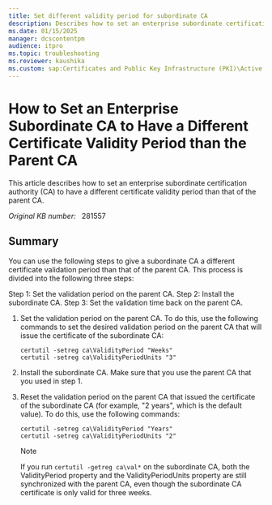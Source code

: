 ```yaml
---
title: Set different validity period for subordinate CA
description: Describes how to set an enterprise subordinate certification authority (CA) to have a different certificate validity period than that of the parent CA.
ms.date: 01/15/2025
manager: dcscontentpm
audience: itpro
ms.topic: troubleshooting
ms.reviewer: kaushika
ms.custom: sap:Certificates and Public Key Infrastructure (PKI)\Active Directory Certificate Services (ADCS), csstroubleshoot
---
```

# How to Set an Enterprise Subordinate CA to Have a Different Certificate Validity Period than the Parent CA

This article describes how to set an enterprise subordinate certification authority (CA) to have a different certificate validity period than that of the parent CA.

_Original KB number:_ &nbsp; 281557

## Summary

You can use the following steps to give a subordinate CA a different certificate validation period than that of the parent CA. This process is divided into the following three steps:

Step 1: Set the validation period on the parent CA.
Step 2: Install the subordinate CA.
Step 3: Set the validation time back on the parent CA.

1. Set the validation period on the parent CA. To do this, use the following commands to set the desired validation period on the parent CA that will issue the certificate of the subordinate CA:

    ```console
    certutil -setreg ca\ValidityPeriod "Weeks" 
    certutil -setreg ca\ValidityPeriodUnits "3" 
    ```

2. Install the subordinate CA. Make sure that you use the parent CA that you used in step 1.
3. Reset the validation period on the parent CA that issued the certificate of the subordinate CA (for example, "2 years", which is the default value). To do this, use the following commands:

    ```console
    certutil -setreg ca\ValidityPeriod "Years" 
    certutil -setreg ca\ValidityPeriodUnits "2"
    ```

    > [!NOTE]
    > If you run `certutil -getreg ca\val*` on the subordinate CA, both the ValidityPeriod property and the ValidityPeriodUnits property are still synchronized with the parent CA, even though the subordinate CA certificate is only valid for three weeks.
